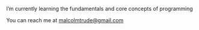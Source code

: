 I’m currently learning the fundamentals and core concepts of programming

You can reach me at malcolmtrude@gmail.com
